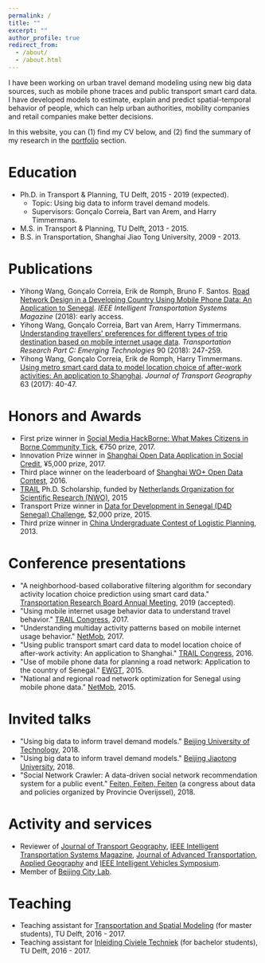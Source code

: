 ```yaml
---
permalink: /
title: ""
excerpt: ""
author_profile: true
redirect_from: 
  - /about/
  - /about.html
---
```


I have been working on urban travel demand modeling using new big data sources, such as mobile phone traces and public transport smart card data. I have developed models to estimate, explain and predict spatial-temporal behavior of people, which can help urban authorities, mobility companies and retail companies make better decisions.

In this website, you can (1) find my CV below, and (2) find the summary of my research in the [portfolio](https://bellowswang.github.io/portfolio/) section.

Education
======
* Ph.D. in Transport & Planning, TU Delft, 2015 - 2019 (expected).
	* Topic: Using big data to inform travel demand models.
	* Supervisors: Gonçalo Correia, Bart van Arem, and Harry Timmermans.
* M.S. in Transport & Planning, TU Delft, 2013 - 2015.
* B.S. in Transportation, Shanghai Jiao Tong University, 2009 - 2013.

Publications
======
* Yihong Wang, Gonçalo Correia, Erik de Romph, Bruno F. Santos. [Road Network Design in a Developing Country Using Mobile Phone Data: An Application to Senegal](https://ieeexplore.ieee.org/document/8531737). <i>IEEE Intelligent Transportation Systems Magazine</i> (2018): early access.
* Yihong Wang, Gonçalo Correia, Bart van Arem, Harry Timmermans. [Understanding travellers' preferences for different types of trip destination based on mobile internet usage data](https://www.sciencedirect.com/science/article/pii/S0968090X18303346). <i>Transportation Research Part C: Emerging Technologies</i> 90 (2018): 247-259.
* Yihong Wang, Gonçalo Correia, Erik de Romph, Harry Timmermans. [Using metro smart card data to model location choice of after-work activities: An application to Shanghai](https://www.sciencedirect.com/science/article/pii/S0966692317300029). <i>Journal of Transport Geography</i> 63 (2017): 40-47.

Honors and Awards
======
* First prize winner in [Social Media HackBorne: What Makes Citizens in Borne Community Tick](https://www.borneboeit.nl/56366/nieuws/chinese-cheese-eaters-winnen-hackathon?lipi=urn%3Ali%3Apage%3Ad_flagship3_profile_view_base_recent_activity_details_shares%3BFqNbXrEyTmGFHw95wk5Evg%3D%3D), €750 prize, 2017.
* Innovation Prize winner in [Shanghai Open Data Application in Social Credit](http://www.sohu.com/a/211498958_796766), ¥5,000 prize, 2017.
* Third place winner on the leaderboard of [Shanghai WO+ Open Data Contest](https://www.kesci.com/apps/home/competition/56f37e6717f910f4347acf2e/leaderboard), 2016.
* [TRAIL](http://rstrail.nl/new/home/home-2/) Ph.D. Scholarship, funded by [Netherlands Organization for Scientific Research (NWO)](https://www.nwo.nl/en), 2015
* Transport Prize winner in [Data for Development in Senegal (D4D Senegal) Challenge](http://www.d4d.orange.com/en/presentation/endowment-and-panel/Folder/The-D4D-Challenge-is-a-great-success), $2,000 prize, 2015.
* Third prize winner in [China Undergraduate Contest of Logistic Planning](http://special.univs.cn/service/anjibei/tdfc/2013/0312/955749.shtml), 2013.

Conference presentations
======
* "A neighborhood-based collaborative filtering algorithm for secondary activity location choice prediction using smart card data." [Transportation Research Board Annual Meeting](http://www.trb.org/AnnualMeeting/AnnualMeeting.aspx), 2019 (accepted).
* "Using mobile internet usage behavior data to understand travel behavior." [TRAIL Congress](http://rstrail.nl/new/phd-congress-2017/), 2017.
* "Understanding multiday activity patterns based on mobile internet usage behavior." [NetMob](http://netmob.org/), 2017.
* "Using public transport smart card data to model location choice of after-work activity: An application to Shanghai." [TRAIL Congress](http://rstrail.nl/new/congress-2016/), 2016.
* "Use of mobile phone data for planning a road network: Application to the country of Senegal." [EWGT](http://www.ewgt.org/), 2015.
* "National and regional road network optimization for Senegal using mobile phone data." [NetMob](http://netmob.org/), 2015.

Invited talks
======
* "Using big data to inform travel demand models." [Beijing University of Technology](http://www.bjut.edu.cn/), 2018.
* "Using big data to inform travel demand models." [Beijing Jiaotong University](http://en.njtu.edu.cn/), 2018.
* "Social Network Crawler: A data-driven social network recommendation system for a public event." [Feiten, Feiten, Feiten](http://www.overijssel.nl/over-overijssel/feiten-feiten-feiten/) (a congress about data and policies organized by Provincie Overijssel), 2018.

Activity and services
======
* Reviewer of [Journal of Transport Geography](https://www.journals.elsevier.com/journal-of-transport-geography), [IEEE Intelligent Transportation Systems Magazine](http://ieeexplore.ieee.org/xpl/RecentIssue.jsp?punumber=5117645), [Journal of Advanced Transportation](https://www.hindawi.com/journals/jat/), [Applied Geography](https://www.journals.elsevier.com/applied-geography) and [IEEE Intelligent Vehicles Symposium](http://www.2018iv.org/).
* Member of [Beijing City Lab](https://www.beijingcitylab.com/).

Teaching
======
* Teaching assistant for [Transportation and Spatial Modeling](https://ocw.tudelft.nl/courses/transportation-and-spatial-modelling/) (for master students), TU Delft, 2016 - 2017.
* Teaching assistant for [Inleiding Civiele Techniek](https://ocw.tudelft.nl/courses/inleiding-civiele-techniek/) (for bachelor students), TU Delft, 2016 - 2017.